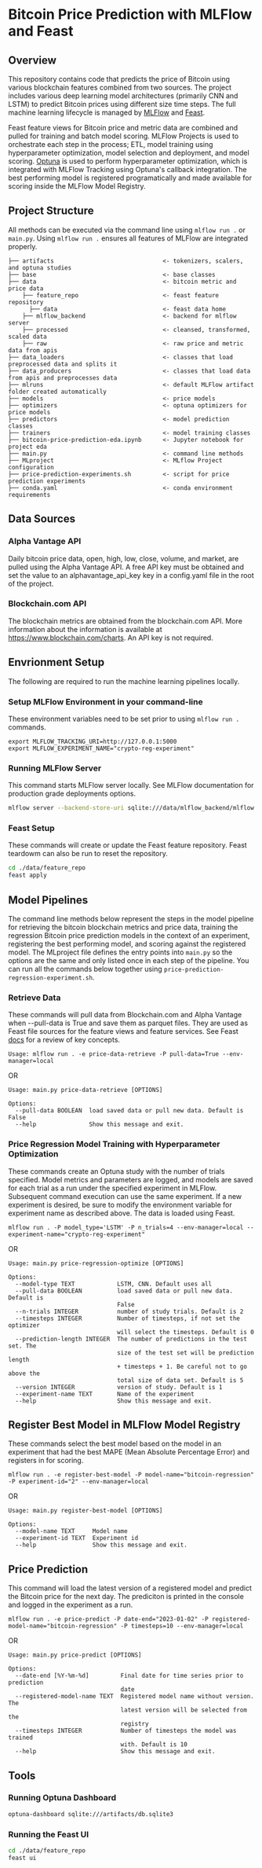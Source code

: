 # Bitcoin Price Prediction with MLFlow and Feast

## Overview

This repository contains code that predicts the price of Bitcoin using various blockchain features combined from two sources. The project includes various deep learning model architectures (primarily CNN and LSTM) to predict Bitcoin prices using different size time steps. The full machine learning lifecycle is managed by [MLFlow](https://mlflow.org/) and [Feast](https://feast.dev/). 

Feast feature views for Bitcoin price and metric data are combined and pulled for training and batch model scoring. MLFlow Projects is used to orchestrate each step in the process; ETL, model training using hyperparameter optimization, model selection and deployment, and model scoring. [Optuna](https://optuna.org/) is used to perform hyperparameter optimization, which is integrated with MLFlow Tracking using Optuna's callback integration. The best performing model is registered programatically and made available for scoring inside the MLFlow Model Registry.

## Project Structure

All methods can be executed via the command line using `mlflow run .` or `main.py`. Using `mlflow run .` ensures all features of MLFlow are integrated properly.

```nohighlight
├── artifacts                               <- tokenizers, scalers, and optuna studies 
├── base                                    <- base classes 
├── data                                    <- bitcoin metric and price data
    ├── feature_repo                        <- feast feature repository
      ├── data                              <- feast data home
    ├── mlflow_backend                      <- backend for mlflow server 
    ├── processed                           <- cleansed, transformed, scaled data
    ├── raw                                 <- raw price and metric data from apis 
├── data_loaders                            <- classes that load preprocessed data and splits it 
├── data_producers                          <- classes that load data from apis and preprocesses data
├── mlruns                                  <- default MLFlow artifact folder created automatically
├── models                                  <- price models
├── optimizers                              <- optuna optimizers for price models
├── predictors                              <- model prediction classes
├── trainers                                <- model training classes
├── bitcoin-price-prediction-eda.ipynb      <- Jupyter notebook for project eda
├── main.py                                 <- command line methods
├── MLproject                               <- MLflow Project configuration
├── price-prediction-experiments.sh         <- script for price prediction experiments
├── conda.yaml                              <- conda environment requirements
```

## Data Sources

### Alpha Vantage API

Daily bitcoin price data, open, high, low, close, volume, and market, are pulled using the Alpha Vantage API. A free API key must be obtained and set the value to an alphavantage_api_key key in a config.yaml file in the root of the project.

### Blockchain.com API

The blockchain metrics are obtained from the blockchain.com API. More information about the information is available at https://www.blockchain.com/charts. An API key is not required.


## Envrionment Setup

The following are required to run the machine learning pipelines locally.

### Setup MLFlow Environment in your command-line

These environment variables need to be set prior to using `mlflow run .` commands.
```
export MLFLOW_TRACKING_URI=http://127.0.0.1:5000
export MLFLOW_EXPERIMENT_NAME="crypto-reg-experiment"
```

### Running MLFlow Server

This command starts MLFlow server locally. See MLFlow documentation for production grade deployments options.

```bash
mlflow server --backend-store-uri sqlite:///data/mlflow_backend/mlflow.db --host 0.0.0.0
```

### Feast Setup

These commands will create or update the Feast feature repository. Feast teardowm can also be run to reset the repository.

```bash
cd ./data/feature_repo
feast apply
```

## Model Pipelines

The command line methods below represent the steps in the model pipeline for retrieving the bitcoin blockchain metrics and price data, training the regression Bitcoin price prediction models in the context of an experiment, registering the best performing model, and scoring against the registered model. The MLproject file defines the entry points into `main.py` so the options are the same and only listed once in each step of the pipeline. You can run all the commands below together using `price-prediction-regression-experiment.sh`.

### Retrieve Data

These commands will pull data from Blockchain.com and Alpha Vantage when --pull-data is True and save them as parquet files. They are used as Feast file sources for the feature views and feature services. See Feast [docs](https://docs.feast.dev/getting-started/concepts) for a review of key concepts.

```
Usage: mlflow run . -e price-data-retrieve -P pull-data=True --env-manager=local
```

OR 

```
Usage: main.py price-data-retrieve [OPTIONS]

Options:
  --pull-data BOOLEAN  load saved data or pull new data. Default is False
  --help               Show this message and exit.
```

### Price Regression Model Training with Hyperparameter Optimization

These commands create an Optuna study with the number of trials specified. Model metrics and parameters are logged, and models are saved for each trial as a run under the specified experiment in MLFlow. Subsequent command execution can use the same experiment. If a new experiment is desired, be sure to modify the environment variable for experiment name as described above. The data is loaded using Feast.

```
mlflow run . -P model_type='LSTM' -P n_trials=4 --env-manager=local --experiment-name="crypto-reg-experiment"
```

OR 

```
Usage: main.py price-regression-optimize [OPTIONS]

Options:
  --model-type TEXT            LSTM, CNN. Default uses all
  --pull-data BOOLEAN          load saved data or pull new data. Default is
                               False
  --n-trials INTEGER           number of study trials. Default is 2
  --timesteps INTEGER          Number of timesteps, if not set the optimizer
                               will select the timesteps. Default is 0
  --prediction-length INTEGER  The number of predictions in the test set. The
                               size of the test set will be prediction length
                               + timesteps + 1. Be careful not to go above the
                               total size of data set. Default is 5
  --version INTEGER            version of study. Default is 1
  --experiment-name TEXT       Name of the experiment
  --help                       Show this message and exit.
```

## Register Best Model in MLFlow Model Registry

These commands select the best model based on the model in an experiment that had the best MAPE (Mean Absolute Percentage Error) and registers in for scoring.

```
mlflow run . -e register-best-model -P model-name="bitcoin-regression" -P experiment-id="2" --env-manager=local
```

OR

```
Usage: main.py register-best-model [OPTIONS]

Options:
  --model-name TEXT     Model name
  --experiment-id TEXT  Experiment id
  --help                Show this message and exit.
```

## Price Prediction

This command will load the latest version of a registered model and predict the Bitcoin price for the next day. The prediciton is printed in the console and logged in the experiment as a run.

```
mlflow run . -e price-predict -P date-end="2023-01-02" -P registered-model-name="bitcoin-regression" -P timesteps=10 --env-manager=local
```

OR

```
Usage: main.py price-predict [OPTIONS]

Options:
  --date-end [%Y-%m-%d]         Final date for time series prior to prediction
                                date
  --registered-model-name TEXT  Registered model name without version. The
                                latest version will be selected from the
                                registry
  --timesteps INTEGER           Number of timesteps the model was trained
                                with. Default is 10
  --help                        Show this message and exit.
```

## Tools

### Running Optuna Dashboard

```bash
optuna-dashboard sqlite:///artifacts/db.sqlite3    
```

### Running the Feast UI

```bash
cd ./data/feature_repo
feast ui
```